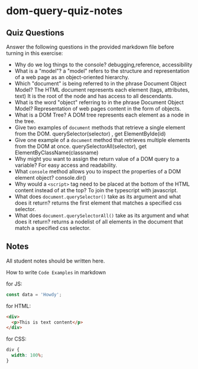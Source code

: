 # dom-query-quiz-notes

## Quiz Questions

Answer the following questions in the provided markdown file before turning in this exercise:

- Why do we log things to the console?
  debugging,reference, accessibility
- What is a "model"?
  a "model" refers to the structure and representation of a web page as an object-oriented hierarchy.
- Which "document" is being referred to in the phrase Document Object Model?
  The HTML document represents each element (tags, attributes, text)
  It is the root of the node and has access to all descendants.
- What is the word "object" referring to in the phrase Document Object Model?
  Representation of web pages content in the form of objects.
- What is a DOM Tree?
  A DOM tree represents each element as a node in the tree.
- Give two examples of `document` methods that retrieve a single element from the DOM.
  querySelector(selector) , get ElementByIde(id)
- Give one example of a `document` method that retrieves multiple elements from the DOM at once.
  querySelectorAll(selector), get ElementByClassName(classname)
- Why might you want to assign the return value of a DOM query to a variable?
  For easy access and readability.
- What `console` method allows you to inspect the properties of a DOM element object?
  console.dir()
- Why would a `<script>` tag need to be placed at the bottom of the HTML content instead of at the top?
  To join the typescript with javascript.
- What does `document.querySelector()` take as its argument and what does it return?
  returns the first element that matches a specified css selector.
- What does `document.querySelectorAll()` take as its argument and what does it return?
  returns a nodelist of all elements in the document that match a specified css selector.

## Notes

All student notes should be written here.

How to write `Code Examples` in markdown

for JS:

```javascript
const data = 'Howdy';
```

for HTML:

```html
<div>
  <p>This is text content</p>
</div>
```

for CSS:

```css
div {
  width: 100%;
}
```
